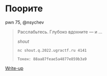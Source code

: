 # Поорите

pwn 75, @nsychev

> Расслабьтесь. Глубоко вдохните — и …
> 
> _shout_
>
> `nc shout.q.2022.ugractf.ru 4141`
>
> `Токен: 88aa87feae5a4877e859b3a9`

[Write-up](WRITEUP.md)
